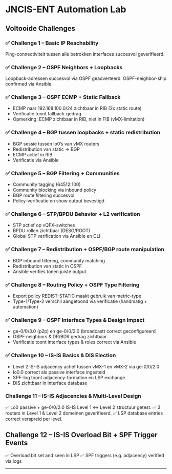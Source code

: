 # JNCIS-ENT Automation Lab

## Voltooide Challenges

### ✅ Challenge 1 – Basic IP Reachability
Ping-connectiviteit tussen alle betrokken interfaces succesvol geverifieerd.

### ✅ Challenge 2 – OSPF Neighbors + Loopbacks
Loopback-adressen succesvol via OSPF geadverteerd. OSPF-neighbor-ship confirmed via Ansible.

### ✅ Challenge 3 – OSPF ECMP + Static Fallback
- ECMP naar 192.168.100.0/24 zichtbaar in RIB (2x static route)
- Verificatie toont fallback-gedrag
- Opmerking: ECMP zichtbaar in RIB, niet in FIB (vMX-limitation)

### ✅ Challenge 4 – BGP tussen loopbacks + static redistribution
- BGP sessie tussen lo0’s van vMX routers
- Redistribution van static -> BGP
- ECMP actief in RIB
- Verificatie via Ansible

### ✅ Challenge 5 – BGP Filtering + Communities
- Community tagging (64512:100)
- Community blocking via inbound policy
- BGP route filtering succesvol
- Policy-verificatie en show output bevestigd

### ✅ Challenge 6 – STP/BPDU Behavior + L2 verification
- STP actief op vQFX-switches
- BPDU rollen zichtbaar (DESG/ROOT)
- Global STP verification via Ansible en CLI

### ✅ Challenge 7 – Redistribution + OSPF/BGP route manipulation
- BGP inbound filtering, community matching
- Redistribution van static in OSPF
- Ansible verifies tonen juiste output

### ✅ Challenge 8 – Routing Policy + OSPF Type Filtering
- Export policy REDIST-STATIC maakt gebruik van metric-type
- Type-1/Type-2 verschil aangetoond via verificatie (handmatig + automation)

### ✅ Challenge 9 – OSPF Interface Types & Design Impact
- ge-0/0/3.0 (p2p) en ge-0/0/2.0 (broadcast) correct geconfigureerd
- OSPF neighbors & DR/BDR gedrag zichtbaar
- Verificatie toont interface types & roles correct via Ansible

### ✅ Challenge 10 – IS-IS Basics & DIS Election
- Level 2 IS-IS adjacency actief tussen vMX-1 en vMX-2 via ge-0/0/2.0
- lo0.0 correct als passive interface ingesteld
- SPF-log toont adjacency-formation en LSP exchange
- DIS zichtbaar in interface database

### Challenge 11 – IS-IS Adjacencies & Multi-Level Design
✅ Lo0 passive + ge-0/0/2.0 IS-IS Level 1 ↔ Level 2 structuur getest.
✅ 3 routers in Level 1 & Level 2 domeinen geverifieerd.
✅ LSP database entries correct verspreid per level.

## Challenge 12 – IS-IS Overload Bit + SPF Trigger Events
✅ Overload bit set and seen in LSP
✅ SPF triggers (e.g. adjacency) verified via logs

---
